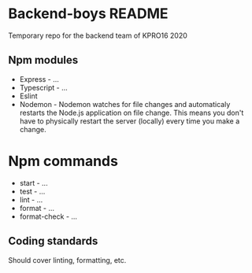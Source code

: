 # Backend-boys README

Temporary repo for the backend team of KPRO16 2020

## Npm modules

- Express - ...
- Typescript - ...
- Eslint
- Nodemon - Nodemon watches for file changes and automaticaly restarts the Node.js application on file change. This means you don't have to physically restart the server (locally) every time you make a change.

# Npm commands

- start - ...
- test - ...
- lint - ...
- format - ...
- format-check - ...

## Coding standards

Should cover linting, formatting, etc.
